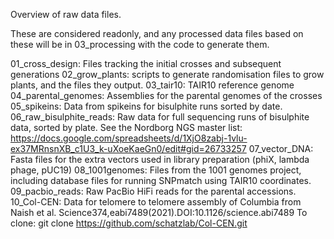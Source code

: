 Overview of raw data files.

These are considered readonly, and any processed data files based on these will
be in 03_processing with the code to generate them.

01_cross_design: Files tracking the initial crosses and subsequent generations
02_grow_plants: scripts to generate randomisation files to grow plants, and the
    files they output.
03_tair10: TAIR10 reference genome
04_parental_genomes: Assemblies for the parental genomes of the crosses
05_spikeins: Data from spikeins for bisulphite runs sorted by date.
06_raw_bisulphite_reads: Raw data for full sequencing runs of bisulphite data,
    sorted by plate. See the Nordborg NGS master list:
    https://docs.google.com/spreadsheets/d/1XjO8zabj-1vlu-ex37MRnsnXB_c1U3_k-uXoeKaeGn0/edit#gid=26733257
07_vector_DNA: Fasta files for the extra vectors used in library preparation
    (phiX, lambda phage, pUC19)
08_1001genomes: Files from the 1001 genomes project, including database files 
    for running SNPmatch using TAIR10 coordinates.
09_pacbio_reads: Raw PacBio HiFi reads for the parental accessions.
10_Col-CEN: Data for telomere to telomere assembly of Columbia from
    Naish et al. Science374,eabi7489(2021).DOI:10.1126/science.abi7489
    To clone:
    git clone https://github.com/schatzlab/Col-CEN.git
